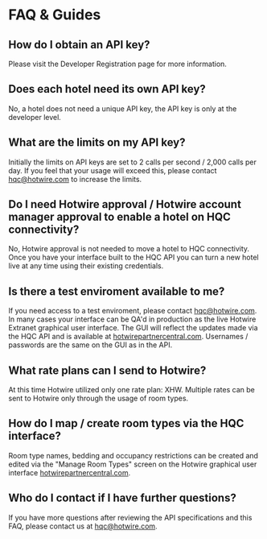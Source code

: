 # FAQ & Guides

## How do I obtain an API key?
Please visit the Developer Registration page for more information.

## Does each hotel need its own API key?
No, a hotel does not need a unique API key, the API key is only at the developer level.

## What are the limits on my API key?
Initially the limits on API keys are set to 2 calls per second / 2,000 calls per day. If you feel that your usage will exceed 
this, please contact hqc@hotwire.com to increase the limits.

## Do I need Hotwire approval / Hotwire account manager approval to enable a hotel on HQC connectivity?
No, Hotwire approval is not needed to move a hotel to HQC connectivity. Once you have your interface built to the HQC API 
you can turn a new hotel live at any time using their existing credentials.

## Is there a test enviroment available to me?
If you need access to a test enviroment, please contact hqc@hotwire.com. In many cases your interface can be QA'd in 
production as the live Hotwire Extranet graphical user interface. The GUI will reflect the updates made via the HQC API 
and is available at [hotwirepartnercentral.com](https://www.hotwirepartnercentral.com). Usernames / passwords are the 
same on the GUI as in the API.

## What rate plans can I send to Hotwire?
At this time Hotwire utilized only one rate plan: XHW. Multiple rates can be sent to Hotwire only through the usage 
of room types.

## How do I map / create room types via the HQC interface?
Room type names, bedding and occupancy restrictions can be created and edited via the "Manage Room Types" screen on 
the Hotwire graphical user interface [hotwirepartnercentral.com](https://www.hotwirepartnercentral.com).

## Who do I contact if I have further questions?
If you have more questions after reviewing the API specifications and this FAQ, please contact us 
at hqc@hotwire.com.

